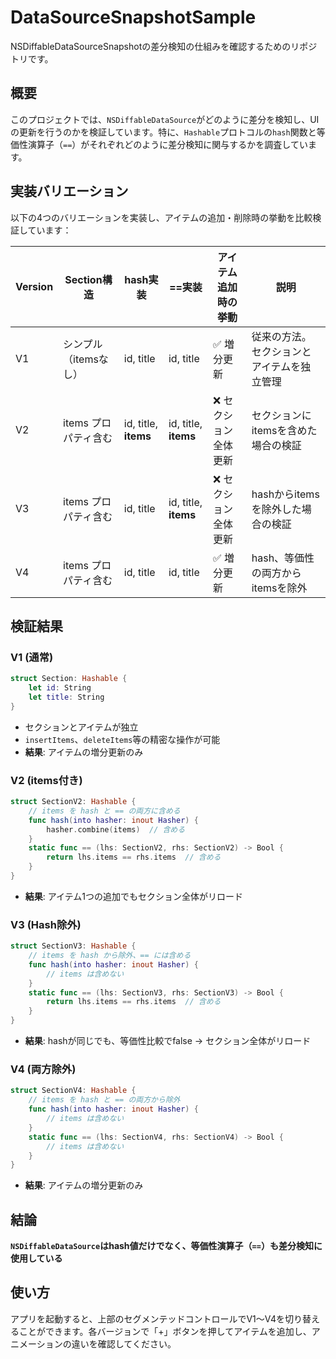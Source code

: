 # DataSourceSnapshotSample

NSDiffableDataSourceSnapshotの差分検知の仕組みを確認するためのリポジトリです。

## 概要

このプロジェクトでは、`NSDiffableDataSource`がどのように差分を検知し、UIの更新を行うのかを検証しています。特に、`Hashable`プロトコルの`hash`関数と等価性演算子（`==`）がそれぞれどのように差分検知に関与するかを調査しています。

## 実装バリエーション

以下の4つのバリエーションを実装し、アイテムの追加・削除時の挙動を比較検証しています：

| Version | Section構造 | hash実装 | ==実装 | アイテム追加時の挙動 | 説明 |
|---------|-------------|----------|--------|------------------|------|
| V1 | シンプル（itemsなし） | id, title | id, title | ✅ 増分更新 | 従来の方法。セクションとアイテムを独立管理 |
| V2 | items プロパティ含む | id, title, **items** | id, title, **items** | ❌ セクション全体更新 | セクションにitemsを含めた場合の検証 |
| V3 | items プロパティ含む | id, title | id, title, **items** | ❌ セクション全体更新 | hashからitemsを除外した場合の検証 |
| V4 | items プロパティ含む | id, title | id, title | ✅ 増分更新 | hash、等価性の両方からitemsを除外 |

## 検証結果

### V1 (通常)
```swift
struct Section: Hashable {
    let id: String
    let title: String
}
```
- セクションとアイテムが独立
- `insertItems`、`deleteItems`等の精密な操作が可能
- **結果**: アイテムの増分更新のみ

### V2 (items付き)
```swift
struct SectionV2: Hashable {
    // items を hash と == の両方に含める
    func hash(into hasher: inout Hasher) {
        hasher.combine(items)  // 含める
    }
    static func == (lhs: SectionV2, rhs: SectionV2) -> Bool {
        return lhs.items == rhs.items  // 含める
    }
}
```
- **結果**: アイテム1つの追加でもセクション全体がリロード

### V3 (Hash除外)
```swift
struct SectionV3: Hashable {
    // items を hash から除外、== には含める
    func hash(into hasher: inout Hasher) {
        // items は含めない
    }
    static func == (lhs: SectionV3, rhs: SectionV3) -> Bool {
        return lhs.items == rhs.items  // 含める
    }
}
```
- **結果**: hashが同じでも、等価性比較でfalse → セクション全体がリロード

### V4 (両方除外)
```swift
struct SectionV4: Hashable {
    // items を hash と == の両方から除外
    func hash(into hasher: inout Hasher) {
        // items は含めない
    }
    static func == (lhs: SectionV4, rhs: SectionV4) -> Bool {
        // items は含めない
    }
}
```
- **結果**: アイテムの増分更新のみ

## 結論

**`NSDiffableDataSource`はhash値だけでなく、等価性演算子（`==`）も差分検知に使用している**

## 使い方

アプリを起動すると、上部のセグメンテッドコントロールでV1〜V4を切り替えることができます。各バージョンで「+」ボタンを押してアイテムを追加し、アニメーションの違いを確認してください。